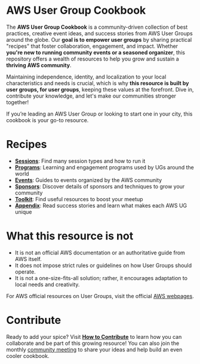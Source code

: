 # AWS User Group Cookbook

The **AWS User Group Cookbook** is a community-driven collection of best practices, creative event ideas, and success stories from AWS User Groups around the globe. Our **goal is to empower user groups** by sharing practical "recipes" that foster collaboration, engagement, and impact. Whether **you're new to running community events or a seasoned organizer**, this repository offers a wealth of resources to help you grow and sustain a **thriving AWS community**.

Maintaining independence, identity, and localization to your local characteristics and needs is crucial, which is why **this resource is built by user groups, for user groups**, keeping these values at the forefront. Dive in, contribute your knowledge, and let's make our communities stronger together!

If you’re leading an AWS User Group or looking to start one in your city, this cookbook is your go-to resource.

# Recipes

- [**Sessions**](./sessions/): Find many session types and how to run it
- [**Programs**](./programs/): Learning and engagement programs used by UGs around the world
- [**Events**](./events/): Guides to events organized by the AWS community
- [**Sponsors**](./sponsors/): Discover details of sponsors and techniques to grow your community
- [**Toolkit**](./toolkit/): Find useful resources to boost your meetup
- [**Appendix**](./appendix/): Read success stories and learn what makes each AWS UG unique

# What this resource is not
- It is not an official AWS documentation or an authoritative guide from AWS itself.
- It does not impose strict rules or guidelines on how User Groups should operate.
- It is not a one-size-fits-all solution; rather, it encourages adaptation to local needs and creativity.

For AWS official resources on User Groups, visit the official [AWS webpages](https://aws.amazon.com/developer/community/usergroups/?community-user-groups-cards.sort-by=item.additionalFields.ugName&community-user-groups-cards.sort-order=asc&awsf.location=*all&awsf.category=*all).

# Contribute

Ready to add your spice? Visit [**How to Contribute**](/how-to-contribute.md) to learn how you can collaborate and be part of this growing resource! You can also join the monthly [community meeting](./events/ug-cookbook-community-meetings/README.md) to share your ideas and help build an even cooler cookbook. 
